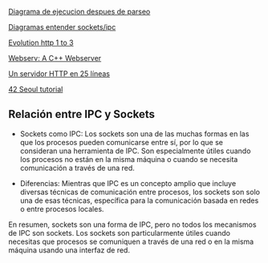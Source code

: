 [Diagrama de ejecucion despues de parseo](https://m4nnb3ll.medium.com/webserv-building-a-non-blocking-web-server-in-c-98-a-42-project-04c7365e4ec7)

[Diagramas entender sockets/ipc](https://medium.com/@md.abir1203/visual-nuts-and-bolts-of-42-webserver-b381abec4df3)

[Evolution http 1 to 3](https://medium.com/@md.abir1203/evolution-of-problem-solving-in-web-protocol-443ee3bb35b4)

[Webserv: A C++ Webserver](https://hackmd.io/@laian/SJZHcOsmT?utm_source=preview-mode&utm_medium=rec#Background-Knowledge)

[Un servidor HTTP en 25 líneas](https://www.youtube.com/watch?v=7GBlCinu9yg)

[42 Seoul tutorial](https://42seoul.gitbook.io/webserv/or-cgi-execute)
## Relación entre IPC y Sockets

- Sockets como IPC: Los sockets son una de las muchas formas en las que los procesos pueden comunicarse entre sí, por lo que se consideran una herramienta de IPC. Son especialmente útiles cuando los procesos no están en la misma máquina o cuando se necesita comunicación a través de una red.

- Diferencias: Mientras que IPC es un concepto amplio que incluye diversas técnicas de comunicación entre procesos, los sockets son solo una de esas técnicas, específica para la comunicación basada en redes o entre procesos locales.

En resumen, sockets son una forma de IPC, pero no todos los mecanismos de IPC son sockets. Los sockets son particularmente útiles cuando necesitas que procesos se comuniquen a través de una red o en la misma máquina usando una interfaz de red.